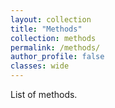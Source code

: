 ```yaml
---
layout: collection
title: "Methods"
collection: methods
permalink: /methods/
author_profile: false
classes: wide
---
```


List of methods.